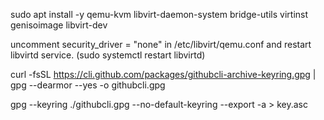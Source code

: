 sudo apt install -y qemu-kvm  libvirt-daemon-system bridge-utils virtinst genisoimage libvirt-dev

uncomment security_driver = "none" in /etc/libvirt/qemu.conf and restart libvirtd service. (sudo systemctl restart libvirtd)


curl -fsSL https://cli.github.com/packages/githubcli-archive-keyring.gpg | gpg --dearmor --yes -o githubcli.gpg

gpg  --keyring ./githubcli.gpg --no-default-keyring --export -a > key.asc

